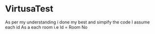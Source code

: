 # VirtusaTest
As per my understanding i done my best and simpify the code
I assume each id As a each room i.e Id = Room No
